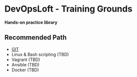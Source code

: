 # DevOpsLoft - Training Grounds
**Hands-on practice library**

## Recommended Path
* [GIT](https://github.com/devopsloft/training/tree/master/GIT) 
* Linux & Bash scripting (TBD)
* Vagrant (TBD)
* Ansible (TBD)
* Docker (TBD)
